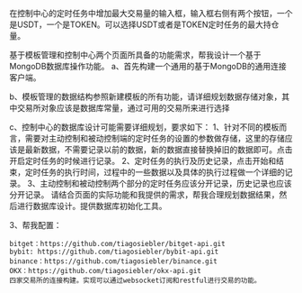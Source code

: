 
在控制中心的定时任务中增加最大交易量的输入框，输入框右侧有两个按钮，一个是USDT，一个是TOKEN。可以选择USDT或者是TOKEN定时任务的最大持仓量。

基于模板管理和控制中心两个页面所具备的功能需求，帮我设计一个基于MongoDB数据库操作功能。
a、首先构建一个通用的基于MongoDB的通用连接客户端。

b、模板管理的数据结构参照新建模板的所有功能，请详细规划数据存储对象，其中交易所对象应该是数据库常量，通过可用的交易所来进行选择

c、控制中心的数据库设计可能需要详细规划，要求如下：
    1、针对不同的模板而言，需要对主动控制和被动控制端的定时任务的设置的参数做存储，这里的存储应该是最新数据，不需要记录以前的数据，新的数据直接替换掉旧的数据即可。点击开启定时任务的时候进行记录。
    2、定时任务的执行及历史记录，点击开始和结束，定时任务的执行时间，过程中的一些数据以及具体的执行过程做一个详细的记录。
    3、主动控制和被动控制两个部分的定时任务应该分开记录，历史记录也应该分开记录。
请结合页面的实际功能和我提供的需求，帮我合理规划数据结果，然后进行数据库设计。提供数据库初始化工具。




3、帮我配置：

    bitget：https://github.com/tiagosiebler/bitget-api.git
    bybit: https://github.com/tiagosiebler/bybit-api.git
    binance：https://github.com/tiagosiebler/binance.git
    OKX：https://github.com/tiagosiebler/okx-api.git
    四家交易所的连接构建。实现可以通过websocket订阅和restful进行交易的功能。